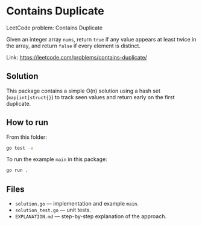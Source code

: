# Contains Duplicate

LeetCode problem: Contains Duplicate

Given an integer array `nums`, return `true` if any value appears at least twice in the array, and return `false` if every element is distinct.

Link: https://leetcode.com/problems/contains-duplicate/

## Solution
This package contains a simple O(n) solution using a hash set (`map[int]struct{}`) to track seen values and return early on the first duplicate.

## How to run
From this folder:

```bash
go test -v
```

To run the example `main` in this package:

```bash
go run .
```

## Files
- `solution.go` — implementation and example `main`.
- `solution_test.go` — unit tests.
- `EXPLANATION.md` — step-by-step explanation of the approach.